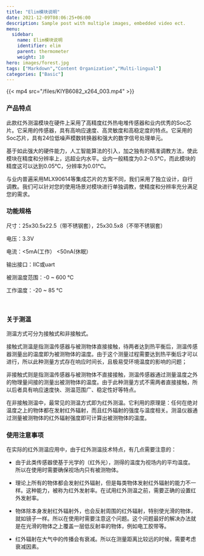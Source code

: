 ```yaml
---
title: "Elim模块说明"
date: 2021-12-09T08:06:25+06:00
description: Sample post with multiple images, embedded video ect.
menu:
  sidebar:
    name: Elim模块说明
    identifier: elim
    parent: thermometer
    weight: 10
hero: images/forest.jpg
tags: ["Markdown","Content Organization","Multi-lingual"]
categories: ["Basic"]
---
```


{{< mp4 src="/files/KIYB6082_x264_003.mp4" >}}

### 产品特点
此款红外测温模块在硬件上采用了高精度红外热电堆传感器和业内优秀的Soc芯片。它采用的传感器，具有高响应速度、高灵敏度和高稳定度的特点。它采用的Soc芯片，具有24位低噪声模数转换器和强大的数字信号处理单元。

基于如此强大的硬件能力，人工智能算法的引入，加之独有的精准调教方法，使此模块在精度和分辨率上，远超业内水平。业内一般精度为0.2-0.5℃，而此模块的精度这可以达到0.05℃，分辨率为0.01℃。

与业内普遍采用MLX90614等集成芯片的方案不同，我们采用了独立设计，自行调教。我们可以针对您的使用场景对模块进行单独调教，使精度和分辨率充分满足您的需求。

 

### 功能规格

尺寸：25x30.5x22.5（带不锈钢套），25x30.5x8（不带不锈钢套）

电压：3.3V

电流：<5mA(工作） <50nA(休眠）

输出接口：IIC或uart

被测温度范围：-0 ~ 600 °C

工作温度：-20 ~ 85 °C

​                                                                                                                                     

### 关于测温
测温方式可分为接触式和非接触式。

接触式测温是指测温传感器与被测物体直接接触，待两者达到热平衡后，测温传感器测量出的温度即为被测物体的温度。由于这个测量过程需要达到热平衡后才可以进行，所以此种测量方式存在响应时间长，且极易受环境温度的影响的问题；

非接触式则是指测温传感器与被测物体不直接接触，测温传感器通过测量温度之外的物理量间接的测量出被测物体的温度。由于此种测量方式不需两者直接接触，所以后者具有响应速度快、测温范围广、稳定性好等特点。

在非接触测温中，最常见的测温方式即为红外测温。它利用的原理是：任何在绝对温度之上的物体都在发射红外辐射，而且红外辐射的强度与温度相关。测温仪器通过测量被测物体的红外辐射强度即可计算出被测物体的温度。

### 使用注意事项
在实际的红外测温应用中，由于红外测温技术特点，有几点需要注意的：

- 由于此类传感器使基于光学的（红外光），测得的温度为视场内的平均温度。所以在使用时需要确保视场内只有被测物体。

- 理论上所有的物体都会发射红外辐射，但是每类物体发射红外辐射的能力不一样。这种能力，被称为红外发射率。在试用红外测温之前，需要正确的设置红外发射率。

- 物体除本身发射红外辐射外，也会反射周围的红外辐射，特别使光滑的物体，就如镜子一样。所以在使用时需要注意这个问题。这个问题最好的解决办法就是在光滑的物体之上覆盖一层低反射率的物体，例如电工胶带等。

- 红外辐射在大气中的传播会有衰减。所以在测量距离比较远的时候，需要考虑衰减因素。

